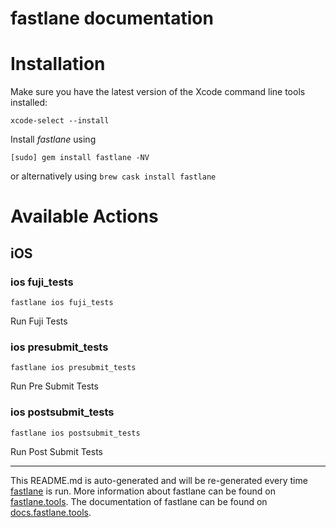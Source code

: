 fastlane documentation
================
# Installation

Make sure you have the latest version of the Xcode command line tools installed:

```
xcode-select --install
```

Install _fastlane_ using
```
[sudo] gem install fastlane -NV
```
or alternatively using `brew cask install fastlane`

# Available Actions
## iOS
### ios fuji_tests
```
fastlane ios fuji_tests
```
Run Fuji Tests
### ios presubmit_tests
```
fastlane ios presubmit_tests
```
Run Pre Submit Tests
### ios postsubmit_tests
```
fastlane ios postsubmit_tests
```
Run Post Submit Tests

----

This README.md is auto-generated and will be re-generated every time [fastlane](https://fastlane.tools) is run.
More information about fastlane can be found on [fastlane.tools](https://fastlane.tools).
The documentation of fastlane can be found on [docs.fastlane.tools](https://docs.fastlane.tools).

